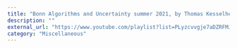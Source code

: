 ```yaml
---
title: "Bonn Algorithms and Uncertainty summer 2021, by Thomas Kesselheim"
description: ""
external_url: "https://www.youtube.com/playlist?list=PLyzcvvgje7aDZRFMJZgaVgOW5t5KLvD1-"
category: "Miscellaneous"
---
```

